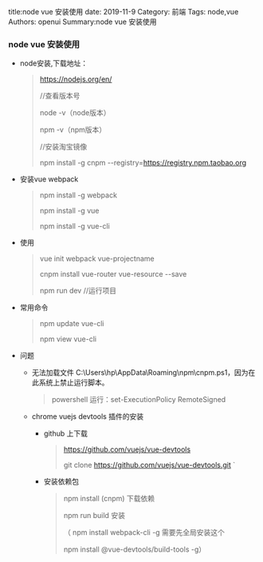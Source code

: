 title:node vue 安装使用
date: 2019-11-9
Category: 前端
Tags: node,vue
Authors: openui
Summary:node vue 安装使用

### node vue 安装使用

* node安装,下载地址：

  > https://nodejs.org/en/ 
  >
  > //查看版本号 
  >
  > node -v（node版本）
  >
  > npm -v（npm版本）
  >
  > //安装淘宝镜像
  >
  >  npm install -g cnpm --registry=https://registry.npm.taobao.org

* 安装vue webpack

  >  npm install -g webpack
  >
  > npm install -g vue
  >
  > npm install -g vue-cli

* 使用

  >  vue init webpack vue-projectname 
  >
  > 
  >
  >  cnpm install vue-router vue-resource --save  
  >
  > 
  >
  >  npm run dev //运行项目

* 常用命令

  >  npm update vue-cli 
  >
  >  npm view vue-cli 

* 问题

  * 无法加载文件 C:\Users\hp\AppData\Roaming\npm\cnpm.ps1，因为在此系统上禁止运行脚本。
  
    >  powershell 运行：set-ExecutionPolicy RemoteSigned 
  
  * chrome vuejs devtools 插件的安装
  
    * github 上下载
  
      >  https://github.com/vuejs/vue-devtools 
      >
      >  git clone https://github.com/vuejs/vue-devtools.git                           `    
  
    * 安装依赖包
  
      >  npm install (cnpm) 下载依赖
      >
      >  npm run build  安装 
      >
      > （ npm install webpack-cli -g  需要先全局安装这个
      >
      > npm install  @vue-devtools/build-tools   -g）